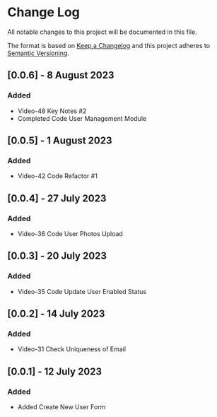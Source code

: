 # Change Log

All notable changes to this project will be documented in this file.

The format is based on [Keep a Changelog](http://keepachangelog.com/)
and this project adheres to [Semantic Versioning](http://semver.org/).

## [0.0.6] - 8 August 2023

### Added
* Video-48 Key Notes #2
* Completed Code User Management Module

## [0.0.5] - 1 August 2023

### Added
* Video-42 Code Refactor #1

## [0.0.4] - 27 July 2023

### Added
* Video-36 Code User Photos Upload

## [0.0.3] - 20 July 2023

### Added
* Video-35 Code Update User Enabled Status

## [0.0.2] - 14 July 2023

### Added
* Video-31 Check Uniqueness of Email

## [0.0.1] - 12 July 2023

### Added
* Added Create New User Form

